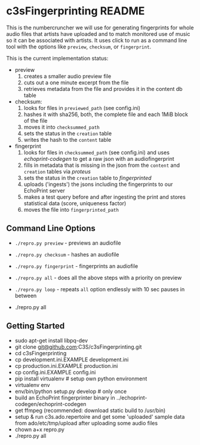  c3sFingerprinting README
==========================

This is the numbercruncher we will use for generating fingerprints for whole 
audio files that artists have uploaded and to match monitored use of music so it 
can be associated with artists. It uses click to run as a command line tool
with the options like `preview`, `checksum`, or `fingerprint`.

This is the current implementation status:

* preview
    1. creates a smaller audio preview file
    2. cuts out a one minute excerpt from the file
    3. retrieves metadata from the file and provides it in the content db table
* checksum:
    1. looks for files in `previewed_path` (see config.ini)
    2. hashes it with sha256, both, the complete file and each 1MiB block of the file
    3. moves it into `checksummed_path`
    4. sets the status in the `creation` table
    5. writes the hash to the `content` table
* fingerprint
    1. looks for files in `checksummed_path` (see config.ini) and uses *echoprint-codegen* to get a raw json with an audiofingerprint
    3. fills in metadata that is missing in the json from the `content` and `creation` tables via *proteus*
    4. sets the status in the `creation` table to *fingerprinted*
    5. uploads ('ingests') the jsons including the fingerprints to our EchoPrint server
    6. makes a test query before and after ingesting the print and stores statistical data (score, uniqueness factor)
    7. moves the file into `fingerprinted_path`

Command Line Options
--------------------
* `./repro.py preview` - previews an audiofile
* `./repro.py checksum` - hashes an audiofile
* `./repro.py fingerprint` - fingerprints an audiofile
* `./repro.py all` - does all the above steps with a priority on preview
* `./repro.py loop` - repeats `all` option endlessly with 10 sec pauses in between

* ./repro.py all

Getting Started
---------------

* sudo apt-get install libpq-dev
* git clone git@github.com:C3S/c3sFingerprinting.git 
* cd c3sFingerprinting
* cp development.ini.EXAMPLE development.ini 
* cp production.ini.EXAMPLE production.ini
* cp config.ini.EXAMPLE config.ini
* pip install virtualenv # setup own python environment
* virtualenv env
* env/bin/python setup.py develop # only once
* build an EchoPrint fingerprinter binary in ../echoprint-codegen/echoprint-codegen
* get ffmpeg (recommended: download static build to /usr/bin)
* setup & run c3s.ado.repertoire and get some 'uploaded' sample data from 
  ado/etc/tmp/upload after uploading some audio files
* chown a+x repro.py
* ./repro.py all